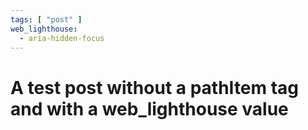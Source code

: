 ```yaml
---
tags: [ "post" ]
web_lighthouse:
  - aria-hidden-focus
---
```


# A test post without a pathItem tag and with a web_lighthouse value